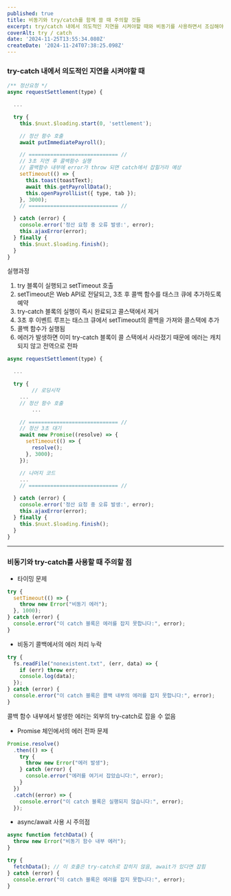 ```yaml
---
published: true
title: 비동기와 try/catch를 함께 쓸 때 주의할 것들
excerpt: try/catch 내에서 의도적인 지연을 시켜야할 때와 비동기를 사용하면서 조심해야 할 몇 가지
coverAlt: try / catch
date: '2024-11-25T13:55:34.080Z'
createDate: '2024-11-24T07:38:25.098Z'
---
```


### try-catch 내에서 의도적인 지연을 시켜야할 때

```jsx
/** 정산요청 */
async requestSettlement(type) {

  ...

  try {
    this.$nuxt.$loading.start(0, 'settlement');

    // 정산 함수 호출
    await putImmediatePayroll();

    // ============================= //
    // 3초 지연 후 콜백함수 실행
    // 콜백함수 내부에 error가 throw 되면 catch에서 잡힐거라 예상
    setTimeout(() => {
      this.toast(toastText);
      await this.getPayrollData();
      this.openPayrollList({ type, tab });
    }, 3000);
    // ============================= //

  } catch (error) {
    console.error('정산 요청 중 오류 발생:', error);
    this.ajaxError(error);
  } finally {
    this.$nuxt.$loading.finish();
  }
}
```

실행과정

1. try 블록이 실행되고 setTimeout 호출
2. setTimeout은 Web API로 전달되고, 3초 후 콜백 함수를 태스크 큐에 추가하도록 예약
3. try-catch 블록의 실행이 즉시 완료되고 콜스택에서 제거
4. 3초 후 이벤트 루프는 태스크 큐에서 setTimeout의 콜백을 가져와 콜스택에 추가
5. 콜백 함수가 실행됨
6. 에러가 발생하면 이미 try-catch 블록이 콜 스택에서 사라졌기 때문에 에러는 캐치되지 않고 전역으로 전파

```jsx
async requestSettlement(type) {

  ...

  try {
		// 로딩시작
    ...
    // 정산 함수 호출
		...

    // ============================= //
    // 정산 3초 대기
    await new Promise((resolve) => {
      setTimeout(() => {
        resolve();
      }, 3000);
    });

    // 나머지 코드
    ...
    // ============================= //

  } catch (error) {
    console.error('정산 요청 중 오류 발생:', error);
    this.ajaxError(error);
  } finally {
    this.$nuxt.$loading.finish();
  }
}
```

---

### 비동기와 try-catch를 사용할 때 주의할 점

- 타이밍 문제

```jsx
try {
  setTimeout(() => {
    throw new Error("비동기 에러");
  }, 1000);
} catch (error) {
  console.error("이 catch 블록은 에러를 잡지 못합니다:", error);
}
```

- 비동기 콜백에서의 에러 처리 누락

```jsx
try {
  fs.readFile("nonexistent.txt", (err, data) => {
    if (err) throw err;
    console.log(data);
  });
} catch (error) {
  console.error("이 catch 블록은 콜백 내부의 에러를 잡지 못합니다:", error);
}
```

콜백 함수 내부에서 발생한 에러는 외부의 try-catch로 잡을 수 없음

- Promise 체인에서의 에러 전파 문제

```jsx
Promise.resolve()
  .then(() => {
    try {
      throw new Error("에러 발생");
    } catch (error) {
      console.error("에러를 여기서 잡았습니다:", error);
    }
  })
  .catch((error) => {
    console.error("이 catch 블록은 실행되지 않습니다:", error);
  });
```

- async/await 사용 시 주의점

```jsx
async function fetchData() {
  throw new Error("비동기 함수 내부 에러");
}

try {
  fetchData(); // 이 호출은 try-catch로 잡히지 않음, await가 있다면 잡힘
} catch (error) {
  console.error("이 catch 블록은 에러를 잡지 못합니다:", error);
}
```
